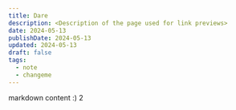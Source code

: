 ```yaml
---
title: Dare
description: <Description of the page used for link previews>
date: 2024-05-13
publishDate: 2024-05-13
updated: 2024-05-13
draft: false
tags:
  - note
  - changeme
---
```

 
markdown content :) 2